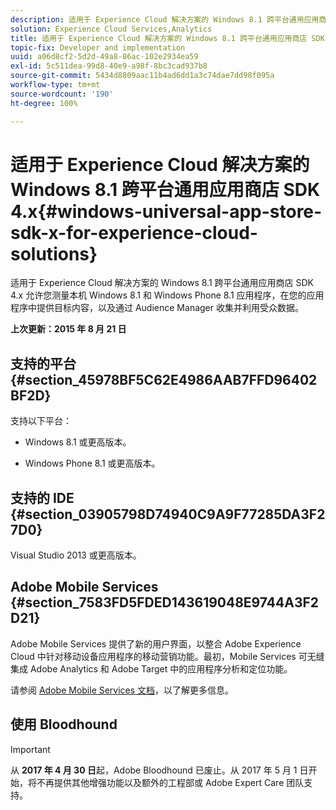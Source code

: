 ```yaml
---
description: 适用于 Experience Cloud 解决方案的 Windows 8.1 跨平台通用应用商店 SDK 4.x 允许您测量本机 Windows 8.1 和 Windows Phone 8.1 应用程序，在您的应用程序中提供目标内容，以及通过 Audience Manager 收集并利用受众数据。
solution: Experience Cloud Services,Analytics
title: 适用于 Experience Cloud 解决方案的 Windows 8.1 跨平台通用应用商店 SDK 4.x
topic-fix: Developer and implementation
uuid: a06d8cf2-5d2d-49a8-86ac-102e2934ea59
exl-id: 5c511dea-99d8-40e9-a98f-8bc3cad937b8
source-git-commit: 5434d8809aac11b4ad6dd1a3c74dae7dd98f095a
workflow-type: tm+mt
source-wordcount: '190'
ht-degree: 100%

---
```


# 适用于 Experience Cloud 解决方案的 Windows 8.1 跨平台通用应用商店 SDK 4.x{#windows-universal-app-store-sdk-x-for-experience-cloud-solutions}

适用于 Experience Cloud 解决方案的 Windows 8.1 跨平台通用应用商店 SDK 4.x 允许您测量本机 Windows 8.1 和 Windows Phone 8.1 应用程序，在您的应用程序中提供目标内容，以及通过 Audience Manager 收集并利用受众数据。

**上次更新：2015 年 8 月 21 日**

## 支持的平台 {#section_45978BF5C62E4986AAB7FFD96402BF2D}

支持以下平台：

* Windows 8.1 或更高版本。

* Windows Phone 8.1 或更高版本。

## 支持的 IDE {#section_03905798D74940C9A9F77285DA3F27D0}

Visual Studio 2013 或更高版本。

## Adobe Mobile Services {#section_7583FD5FDED143619048E9744A3F2D21}

Adobe Mobile Services 提供了新的用户界面，以整合 Adobe Experience Cloud 中针对移动设备应用程序的移动营销功能。最初，Mobile Services 可无缝集成 Adobe Analytics 和 Adobe Target 中的应用程序分析和定位功能。

请参阅 [Adobe Mobile Services 文档](/help/using/home.md)，以了解更多信息。

## 使用 Bloodhound

>[!IMPORTANT]
>
>从 **2017 年 4 月 30 日**&#x200B;起，Adobe Bloodhound 已废止。从 2017 年 5 月 1 日开始，将不再提供其他增强功能以及额外的工程部或 Adobe Expert Care 团队支持。
